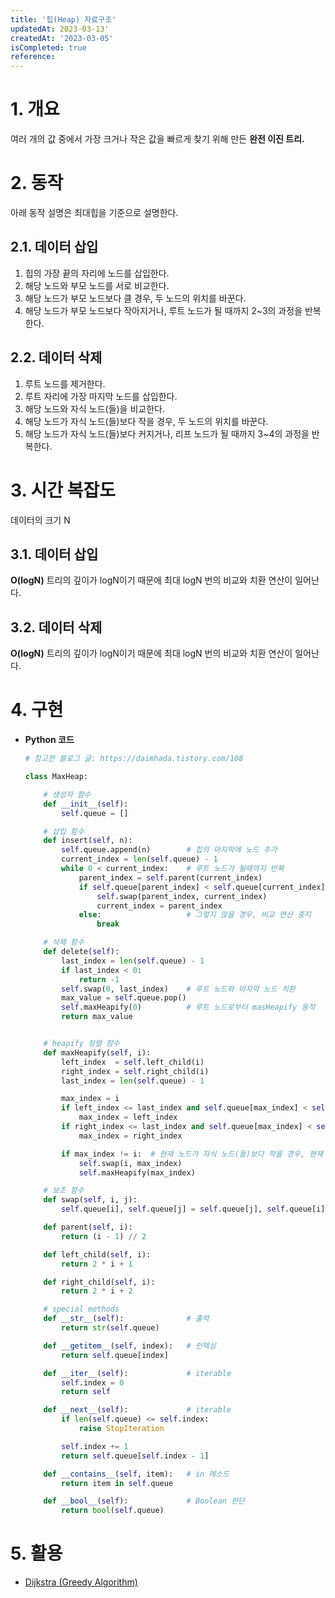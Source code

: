 ```yaml
---
title: '힙(Heap) 자료구조'
updatedAt: 2023-03-13'
createdAt: '2023-03-05'
isCompleted: true
reference:
---
```


# 1. 개요

여러 개의 값 중에서 가장 크거나 작은 값을 빠르게 찾기 위해 만든 **완전 이진 트리.**

# 2. 동작

아래 동작 설명은 최대힙을 기준으로 설명한다.

## 2.1. 데이터 삽입

1. 힙의 가장 끝의 자리에 노드를 삽입한다.
2. 해당 노드와 부모 노드를 서로 비교한다.
3. 해당 노드가 부모 노드보다 클 경우, 두 노드의 위치를 바꾼다.
4. 해당 노드가 부모 노드보다 작아지거나, 루트 노드가 될 때까지 2~3의 과정을 반복한다.

## 2.2. 데이터 삭제

1. 루트 노드를 제거한다.
2. 루트 자리에 가장 마지막 노드를 삽입한다.
3. 해당 노드와 자식 노드(들)을 비교한다.
4. 해당 노드가 자식 노드(들)보다 작을 경우, 두 노드의 위치를 바꾼다.
5. 해당 노드가 자식 노드(들)보다 커지거나, 리프 노드가 될 때까지 3~4의 과정을 반복한다.

# 3. 시간 복잡도

데이터의 크기 N

## 3.1. 데이터 삽입

**O(logN)**
트리의 깊이가 logN이기 때문에 최대 logN 번의 비교와 치환 연산이 일어난다.

## 3.2. 데이터 삭제

**O(logN)**
트리의 깊이가 logN이기 때문에 최대 logN 번의 비교와 치환 연산이 일어난다.

# 4. 구현

- **Python 코드**

  ```python
  # 참고한 블로그 글: https://daimhada.tistory.com/108

  class MaxHeap:

      # 생성자 함수
      def __init__(self):
          self.queue = []

      # 삽입 함수
      def insert(self, n):
          self.queue.append(n)        # 힙의 마지막에 노드 추가
          current_index = len(self.queue) - 1
          while 0 < current_index:    # 루트 노드가 될때까지 반복
              parent_index = self.parent(current_index)
              if self.queue[parent_index] < self.queue[current_index]:    # 부모 노드보다 클 경우
                  self.swap(parent_index, current_index)                  # 치환
                  current_index = parent_index
              else:                   # 그렇지 않을 경우, 비교 연산 중지
                  break

      # 삭제 함수
      def delete(self):
          last_index = len(self.queue) - 1
          if last_index < 0:
              return -1
          self.swap(0, last_index)    # 루트 노드와 마지막 노드 치환
          max_value = self.queue.pop()
          self.maxHeapify(0)          # 루트 노드로부터 masHeapify 동작
          return max_value


      # heapify 정렬 함수
      def maxHeapify(self, i):
          left_index  = self.left_child(i)
          right_index = self.right_child(i)
          last_index = len(self.queue) - 1

          max_index = i
          if left_index <= last_index and self.queue[max_index] < self.queue[left_index]:
              max_index = left_index
          if right_index <= last_index and self.queue[max_index] < self.queue[right_index]:
              max_index = right_index

          if max_index != i:  # 현재 노드가 자식 노드(들)보다 작을 경우, 현재 노드를 자식 노드와 치환
              self.swap(i, max_index)
              self.maxHeapify(max_index)

      # 보조 함수
      def swap(self, i, j):
          self.queue[i], self.queue[j] = self.queue[j], self.queue[i]

      def parent(self, i):
          return (i - 1) // 2

      def left_child(self, i):
          return 2 * i + 1

      def right_child(self, i):
          return 2 * i + 2

      # special methods
      def __str__(self):              # 출력
          return str(self.queue)

      def __getitem__(self, index):   # 인덱싱
          return self.queue[index]

      def __iter__(self):             # iterable
          self.index = 0
          return self

      def __next__(self):             # iterable
          if len(self.queue) <= self.index:
              raise StopIteration

          self.index += 1
          return self.queue[self.index - 1]

      def __contains__(self, item):   # in 메소드
          return item in self.queue

      def __bool__(self):             # Boolean 판단
          return bool(self.queue)
  ```

# 5. 활용

- [Dijkstra (Greedy Algorithm)](./../Algorithm/Dijkstra.md)

